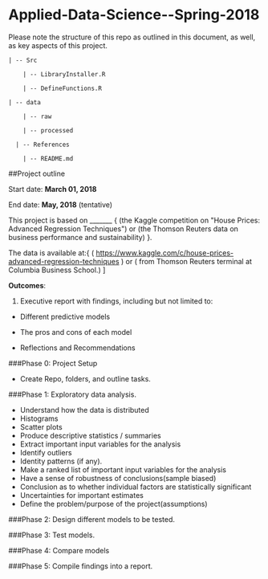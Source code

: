 # Applied-Data-Science--Spring-2018

Please note the structure of this repo as outlined in this document, as well, as key aspects of this project.

	| -- Src 

		| -- LibraryInstaller.R
	
		| -- DefineFunctions.R 

	| -- data 

		| -- raw 
	
		| -- processed
			      
	  | -- References  
  
		| -- README.md


##Project outline

Start date: __March 01, 2018__

End date: __May, 2018__ (tentative)

This project is based on _______ { (the Kaggle competition on "House Prices: Advanced Regression Techniques") or (the Thomson Reuters data on business performance and sustainability) }.
  
The data is available at:{ ( https://www.kaggle.com/c/house-prices-advanced-regression-techniques ) or ( from Thomson Reuters terminal at Columbia Business School.) ]

__Outcomes__: 

1. Executive report with findings, including but not limited to:

* Different predictive models

* The pros and cons of each model

* Reflections and Recommendations


###Phase 0: Project Setup
* Create Repo, folders, and outline tasks.

###Phase 1: Exploratory data analysis.
* Understand how the data is distributed
* Histograms
* Scatter plots
* Produce descriptive statistics / summaries
* Extract important input variables for the analysis
* Identify outliers
* Identity patterns (if any).
* Make a ranked list of important input variables for the analysis
* Have a sense of robustness of conclusions(sample biased)
* Conclusion as to whether individual factors are statistically significant
* Uncertainties for important estimates 
* Define the problem/purpose of the project(assumptions)

###Phase 2: Design different models to be tested.

###Phase 3: Test models.

###Phase 4: Compare models

###Phase 5: Compile findings into a report.

